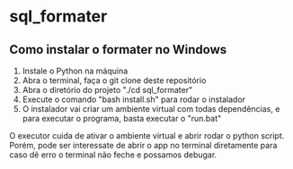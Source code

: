 # sql_formater

## Como instalar o formater no Windows
1. Instale o Python na máquina
2. Abra o terminal, faça o git clone deste repositório
3. Abra o diretório do projeto "./cd sql_formater"
4. Execute o comando "bash install.sh" para rodar o instalador
5. O instalador vai criar um ambiente virtual com todas dependências, e para executar o programa, basta executar o "run.bat"

O executor cuida de ativar o ambiente virtual e abrir rodar o python script. Porém, pode ser interessate de abrir o app no terminal diretamente para caso dê erro o terminal não feche e possamos debugar.

